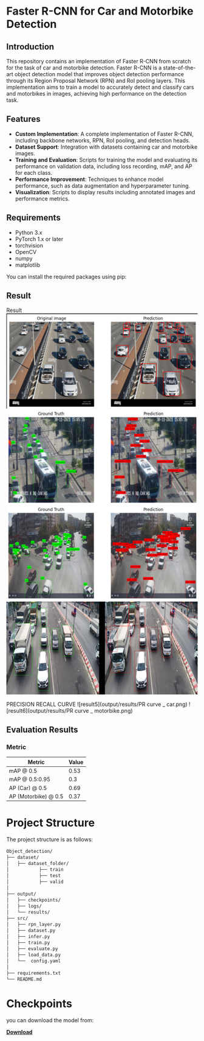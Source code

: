 # Faster R-CNN for Car and Motorbike Detection

## Introduction

This repository contains an implementation of Faster R-CNN from scratch for the task of car and motorbike detection. Faster R-CNN is a state-of-the-art object detection model that improves object detection performance through its Region Proposal Network (RPN) and RoI pooling layers. This implementation aims to train a model to accurately detect and classify cars and motorbikes in images, achieving high performance on the detection task.

## Features

- **Custom Implementation**: A complete implementation of Faster R-CNN, including backbone networks, RPN, RoI pooling, and detection heads.
- **Dataset Support**: Integration with datasets containing car and motorbike images.
- **Training and Evaluation**: Scripts for training the model and evaluating its performance on validation data, including loss recording, mAP, and AP for each class.
- **Performance Improvement**: Techniques to enhance model performance, such as data augmentation and hyperparameter tuning.
- **Visualization**: Scripts to display results including annotated images and performance metrics.

## Requirements

- Python 3.x
- PyTorch 1.x or later
- torchvision
- OpenCV
- numpy
- matplotlib

You can install the required packages using pip:


## Result 

Result
![result1](output/results/1.png)
![result2](output/results/3.png)
![result3](output/results/6.png)
![result4](output/results/concat_1.png)

PRECISION RECALL CURVE
![result5](output/results/PR curve _ car.png)
![result6](output/results/PR curve _ motorbike.png)


## Evaluation Results

### Metric 

| Metric         | Value |
|----------------|-------|
| mAP @ 0.5      | 0.53  |
| mAP @ 0.5:0.95 | 0.3   |
| AP (Car) @ 0.5 | 0.69  |
| AP (Motorbike) @ 0.5 | 0.37  |



# Project Structure

The project structure is as follows:

 
    Object_detection/
    ├── dataset/
    │   ├── dataset_folder/
    │           ├── train
    │           ├── test
    │           ├── valid
    │   
    ├── output/
    │   ├── checkpoints/
    │   ├── logs/
    │   └── results/
    ├── src/
    │   ├── rpn_layer.py
    │   ├── dataset.py
    │   ├── infer.py
    │   ├── train.py
    │   ├── evaluate.py
    │   ├── load_data.py
    │   └──  config.yaml
    │ 
    ├── requirements.txt
    └── README.md

# Checkpoints
you can download the model from:

[**Download**](https://drive.google.com/file/d/1LwmhWWgi7xdaZdveMCmsP6rC-reFGTyM/view?usp=sharing)







